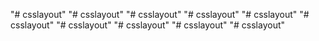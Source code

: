 "# csslayout" 
"# csslayout" 
"# csslayout" 
"# csslayout" 
"# csslayout" 
"# csslayout" 
"# csslayout" 
"# csslayout" 
"# csslayout" 
"# csslayout" 
